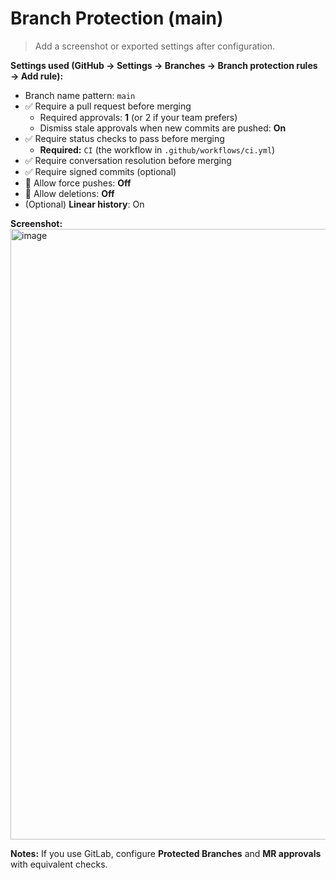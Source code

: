 # Branch Protection (main)

> Add a screenshot or exported settings after configuration.

**Settings used (GitHub → Settings → Branches → Branch protection rules → Add rule):**
- Branch name pattern: `main`
- ✅ Require a pull request before merging
  - Required approvals: **1** (or 2 if your team prefers)
  - Dismiss stale approvals when new commits are pushed: **On**
- ✅ Require status checks to pass before merging
  - **Required:** `CI` (the workflow in `.github/workflows/ci.yml`)
- ✅ Require conversation resolution before merging
- ✅ Require signed commits (optional)
- 🚫 Allow force pushes: **Off**
- 🚫 Allow deletions: **Off**
- (Optional) **Linear history**: On

**Screenshot:** <img width="1901" height="977" alt="image" src="https://github.com/user-attachments/assets/076d80aa-649c-44a9-9603-87fde9467156" />


**Notes:** If you use GitLab, configure **Protected Branches** and **MR approvals** with equivalent checks.
